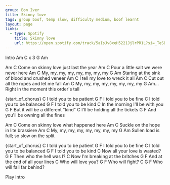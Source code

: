 ```yaml
---
group: Bon Iver
title: Skinny love
tags: group boof, temp slow, difficulty medium, boof learnt
layout: page
links:
  - type: Spotify
    title: Skinny love
    url: https://open.spotify.com/track/5aIsJv8xeH5221JjlrPR1L?si=_TeSBSARQBu19KezPV69ag
---
```



Intro
Am C x 3 G Am


Am              C
Come on skinny love just last the year
Am             C
Pour a little salt we were never here
        Am          C
My, my, my, my, my, my, my, my
               G                          Am
Staring at the sink of blood and crushed veneer
Am        C
I tell my love to wreck it all
Am              C
Cut out all the ropes and let me fall
        Am          C
My, my, my, my, my, my, my, my
             G                    Am...
Right in the moment this order's tall

{start_of_chorus}
  C
I told you to be patient
  G             F
I told you to be fine
  C
I told you to be balanced
  G              F
I told you to be kind
       C
In the morning I'll be with you
            G               F
But it will be a different "kind"
        C
I'll be holding all the tickets
              G              F
And you'll be owning all the fines



Am              C
Come on skinny love what happened here
Am            C
Suckle on the hope in lite brassiere
        Am          C
My, my, my, my, my, my, my, my
               G                     Am
Sullen load is full; so slow on the split

{start_of_chorus}
  C
I told you to be patient
  G             F
I told you to be fine
  C
I told you to be balanced
  G              F
I told you to be kind
    C
Now all your love is wasted?
     G                F
Then who the hell was I?
        C
Now I'm breaking at the britches
           G               F
And at the end of all your lines
C
Who will love you?
G         F
Who will fight?
C             G       F
Who will fall far behind?

Play intro


